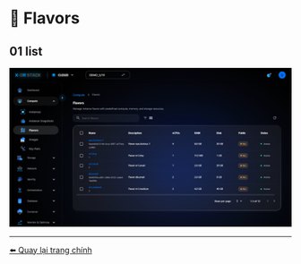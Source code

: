 # 🔹 Flavors

## 01 list
![01 list](../step_images/flavors/01_list.png)

---
[⬅️ Quay lại trang chính](compute-doc.md)
